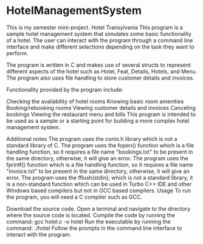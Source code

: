 # HotelManagementSystem
This is my semester mini-project.
 Hotel Transylvania
This program is a sample hotel management system that simulates some basic functionality of a hotel. The user can interact with the program through a command line interface and make different selections depending on the task they want to perform.

The program is written in C and makes use of several structs to represent different aspects of the hotel such as Hotel, Feat, Details, Hotels, and Menu. The program also uses file handling to store customer details and invoices.

Functionality provided by the program include:

Checking the availability of hotel rooms
Knowing basic room amenities
Booking/rebooking rooms
Viewing customer details and invoices
Canceling bookings
Viewing the restaurant menu and bills
This program is intended to be used as a sample or a starting point for building a more complex hotel management system.

Additional notes
The program uses the conio.h library which is not a standard library of C.
The program uses the fopen() function which is a file handling function, so it requires a file name "bookings.txt" to be present in the same directory, otherwise, it will give an error.
The program uses the fprintf() function which is a file handling function, so it requires a file name "invoice.txt" to be present in the same directory, otherwise, it will give an error.
The program uses the fflush(stdin); which is not a standard library, it is a non-standard function which can be used in Turbo C++ IDE and other Windows based compilers but not in GCC based compilers.
Usage
To run the program, you will need a C compiler such as GCC.

Download the source code.
Open a terminal and navigate to the directory where the source code is located.
Compile the code by running the command: gcc hotel.c -o hotel
Run the executable by running the command: ./hotel
Follow the prompts in the command line interface to interact with the program.

